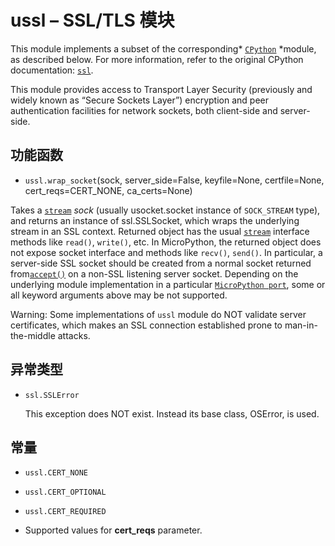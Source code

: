 # ussl – SSL/TLS 模块

This module implements a subset of the corresponding* [`CPython`](http://docs.micropython.org/en/latest/reference/glossary.html#term-cpython) *module, as described below. For more information, refer to the original CPython documentation: [`ssl`](https://docs.python.org/3.5/library/ssl.html#module-ssl).

This module provides access to Transport Layer Security (previously and widely known as “Secure Sockets Layer”) encryption and peer authentication facilities for network sockets, both client-side and server-side.

## 功能函数

- `ussl.wrap_socket`(sock, server_side=False, keyfile=None, certfile=None, cert_reqs=CERT_NONE, ca_certs=None)

Takes a [`stream`](http://docs.micropython.org/en/latest/reference/glossary.html#term-stream) *sock* (usually usocket.socket instance of `SOCK_STREAM` type), and returns an instance of ssl.SSLSocket, which wraps the underlying stream in an SSL context. Returned object has the usual [`stream`](http://docs.micropython.org/en/latest/reference/glossary.html#term-stream) interface methods like `read()`, `write()`, etc. In MicroPython, the returned object does not expose socket interface and methods like `recv()`, `send()`. In particular, a server-side SSL socket should be created from a normal socket returned from[`accept()`](http://docs.micropython.org/en/latest/library/usocket.html#usocket.socket.accept) on a non-SSL listening server socket. Depending on the underlying module implementation in a particular [`MicroPython port`](http://docs.micropython.org/en/latest/reference/glossary.html#term-micropython-port), some or all keyword arguments above may be not supported.

Warning: Some implementations of `ussl` module do NOT validate server certificates, which makes an SSL connection established prone to man-in-the-middle attacks.

## 异常类型

- `ssl.SSLError`

  This exception does NOT exist. Instead its base class, OSError, is used.

## 常量

- `ussl.CERT_NONE`

- `ussl.CERT_OPTIONAL`

- `ussl.CERT_REQUIRED`
- Supported values for **cert_reqs** parameter.